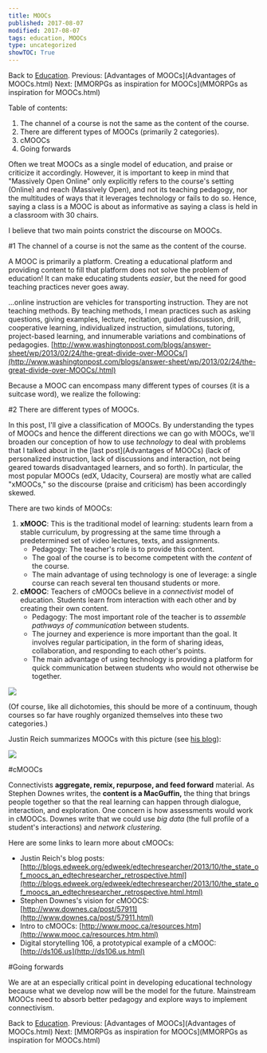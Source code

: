 ```yaml
---
title: MOOCs
published: 2017-08-07
modified: 2017-08-07
tags: education, MOOCs
type: uncategorized
showTOC: True
---
```




Back to [Education](Education.html).
Previous: [Advantages of MOOCs](Advantages of MOOCs.html)
Next: [MMORPGs as inspiration for MOOCs](MMORPGs as inspiration for MOOCs.html)

Table of contents:

1. The channel of a course is not the same as the content of the course.
1. There are different types of MOOCs (primarily 2 categories).
1. cMOOCs
1. Going forwards

Often we treat MOOCs as a single model of education, and praise or criticize it accordingly. However, it is important to keep in mind that "Massively Open Online" only explicitly refers to the course's setting (Online) and reach (Massively Open), and not its teaching pedagogy, nor the multitudes of ways that it leverages technology or fails to do so. Hence, saying a class is a MOOC is about as informative as saying a class is held in a classroom with 30 chairs. 

I believe that two main points constrict the discourse on MOOCs.

#1 The channel of a course is not the same as the content of the course.

A MOOC is primarily a platform. Creating a educational platform and providing content to fill that platform does not solve the problem of education! It can make educating students *easier*, but the need for good teaching practices never goes away.

>
...online instruction are vehicles for transporting instruction. They are not teaching methods. By teaching methods, I mean practices such as asking questions, giving examples, lecture, recitation, guided discussion, drill, cooperative learning, individualized instruction, simulations, tutoring, project-based learning, and innumerable variations and combinations of pedagogies. [http://www.washingtonpost.com/blogs/answer-sheet/wp/2013/02/24/the-great-divide-over-MOOCs/](http://www.washingtonpost.com/blogs/answer-sheet/wp/2013/02/24/the-great-divide-over-MOOCs/.html)

Because a MOOC can encompass many different types of courses (it is a suitcase word), we realize the following:

#2 There are different types of MOOCs.

In this post, I'll give a classification of MOOCs. By understanding the types of MOOCs and hence the different directions we can go with MOOCs, we'll broaden our conception of how to use *technology* to deal with problems that I talked about in the [last post](Advantages of MOOCs) (lack of personalized instruction, lack of discussions and interaction, not being geared towards disadvantaged learners, and so forth). In particular, the most popular MOOCs (edX, Udacity, Coursera) are mostly what are called "xMOOCs," so the discourse (praise and criticism) has been accordingly skewed.

There are two kinds of MOOCs:
1. **xMOOC**: This is the traditional model of learning: students learn from a stable curriculum, by progressing at the same time through a predetermined set of video lectures, texts, and assignments.
    + Pedagogy: The teacher's role is to provide this content.
    + The goal of the course is to become competent with the *content* of the course.
    + The main advantage of using technology is one of leverage: a single course can reach several ten thousand students or more.
1. **cMOOC**: Teachers of cMOOCs believe in a *connectivist* model of education. Students learn from interaction with each other and by creating their own content.
    + Pedagogy: The most important role of the teacher is to *assemble pathways of communication* between students.
    + The journey and experience is more important than the goal. It involves regular participation, in the form of sharing ideas, collaboration, and responding to each other's points.
    + The main advantage of using technology is providing a platform for quick communication between students who would not otherwise be together.

![](https://dl.dropboxusercontent.com/u/27883775/wiki/pics/MOOCs.png)

(Of course, like all dichotomies, this should be more of a continuum, though courses so far have roughly organized themselves into these two categories.)

Justin Reich summarizes MOOCs with this picture (see [his blog](http://blogs.edweek.org/edweek/edtechresearcher/2012/05/all_MOOCs_explained_market_open_and_dewey.html)):


<html>


<div style="max-width: 400px" >


<img src="[http://blogs.edweek.org/edweek/edtechresearcher/assets_c/2012/05/EdTech%202x2%20MOOC-thumb-960x720-3458.jpg](http://blogs.edweek.org/edweek/edtechresearcher/assets_c/2012/05/EdTech%202x2%20MOOC-thumb-960x720-3458.jpg)" style="max-width:100%;" />


</div>


</html>


#cMOOCs

Connectivists **aggregate, remix, repurpose, and feed forward** material. As Stephen Downes writes, the **content is a MacGuffin,** the thing that brings people together so that the real learning can happen through dialogue, interaction, and exploration. One concern is how assessments would work in cMOOCs. Downes write that we could use *big data* (the full profile of a student's interactions) and *network clustering*.

Here are some links to learn more about cMOOCs:

+ Justin Reich's blog posts:  [http://blogs.edweek.org/edweek/edtechresearcher/2013/10/the_state_of_moocs_an_edtechresearcher_retrospective.html](http://blogs.edweek.org/edweek/edtechresearcher/2013/10/the_state_of_moocs_an_edtechresearcher_retrospective.html.html)
+ Stephen Downes's vision for cMOOCS: [http://www.downes.ca/post/57911](http://www.downes.ca/post/57911.html)
+ Intro to cMOOCs: [http://www.mooc.ca/resources.htm](http://www.mooc.ca/resources.htm.html)
+ Digital storytelling 106, a prototypical example of a cMOOC: [http://ds106.us](http://ds106.us.html)

#Going forwards

We are at an especially critical point in developing educational technology because what we develop now will be the model for the future. Mainstream MOOCs need to absorb better pedagogy and explore ways to implement connectivism.

Back to [Education](Education.html).
Previous: [Advantages of MOOCs](Advantages of MOOCs.html)
Next: [MMORPGs as inspiration for MOOCs](MMORPGs as inspiration for MOOCs.html)


